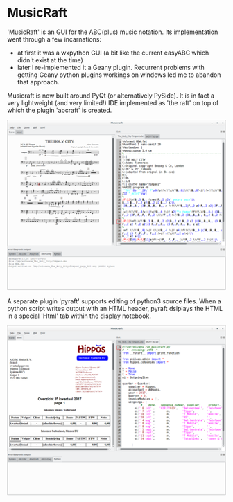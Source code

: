 MusicRaft
=========

'MusicRaft' is an GUI for the ABC(plus) music notation. Its implementation went through a few incarnations:

- at first it was a wxpython GUI (a bit like the current easyABC which didn't exist at the time)
 - later I re-implemented it a Geany plugin. Recurrent problems with getting Geany python plugins workings on windows led
 me to abandon that approach.

 Musicraft is now built around PyQt (or alternatively PySide). It is in fact a very lightweight (and very limited!) IDE
 implemented as 'the raft' on top of which the plugin 'abcraft' is created.

![Alt text](./screenshots/Musicraft_017.png?raw=true "Editing ABCplus music source while viewing graphical ouput")

A separate plugin 'pyraft' supports editing of python3 source files. When a python script writes output with an HTML header,
pyraft dsiplays the HTML in a special 'Html' tab within  the display notebook.

![Alt text](./screenshots/Musicraft_018.png?raw=true "Editing python progam source while viewing HTML ouput")
